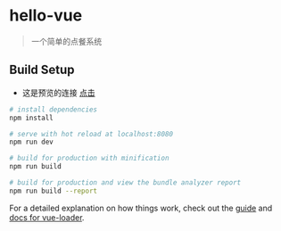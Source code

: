 # hello-vue

> 一个简单的点餐系统

## Build Setup


- 这是预览的连接 [点击](https://jioh-l-y-c.github.io/login,"效果")
``` bash
# install dependencies
npm install

# serve with hot reload at localhost:8080
npm run dev

# build for production with minification
npm run build

# build for production and view the bundle analyzer report
npm run build --report
```

For a detailed explanation on how things work, check out the [guide](http://vuejs-templates.github.io/webpack/) and [docs for vue-loader](http://vuejs.github.io/vue-loader).
